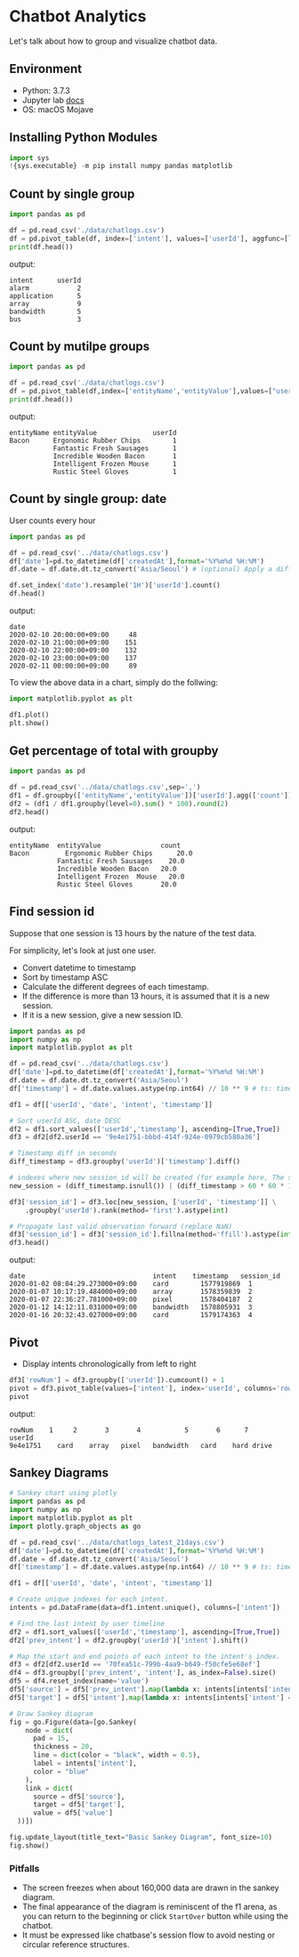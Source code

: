 # Chatbot Analytics

Let's talk about how to group and visualize chatbot data.

## Environment

- Python: 3.7.3
- Jupyter lab [docs](https://jupyterlab.readthedocs.io/en/stable/getting_started/installation.html)
- OS: macOS Mojave

## Installing Python Modules

```python
import sys
!{sys.executable} -m pip install numpy pandas matplotlib
```

## Count by single group

```python
import pandas as pd

df = pd.read_csv('./data/chatlogs.csv')
df = pd.pivot_table(df, index=['intent'], values=['userId'], aggfunc=[len], fill_value=0)
print(df.head())
```

output:

```
intent      userId
alarm            2
application      5
array            9
bandwidth        5
bus              3
```

## Count by mutilpe groups

```python
import pandas as pd

df = pd.read_csv('./data/chatlogs.csv')
df = pd.pivot_table(df,index=['entityName','entityValue'],values=["userId"],aggfunc=[len],fill_value=0,margins=True)
print(df.head())
```

output:

```
entityName entityValue              userId
Bacon      Ergonomic Rubber Chips        1
           Fantastic Fresh Sausages      1
           Incredible Wooden Bacon       1
           Intelligent Frozen Mouse      1
           Rustic Steel Gloves           1
```

## Count by single group: date

User counts every hour

```python
import pandas as pd

df = pd.read_csv('../data/chatlogs.csv')
df['date']=pd.to_datetime(df['createdAt'],format='%Y%m%d %H:%M')
df.date = df.date.dt.tz_convert('Asia/Seoul') # (optional) Apply a different timezone

df.set_index('date').resample('1H')['userId'].count()
df.head()
```

output:

```
date
2020-02-10 20:00:00+09:00     48
2020-02-10 21:00:00+09:00    151
2020-02-10 22:00:00+09:00    132
2020-02-10 23:00:00+09:00    137
2020-02-11 00:00:00+09:00     89
```

To view the above data in a chart, simply do the follwing:

```python
import matplotlib.pyplot as plt

df1.plot()
plt.show()
```

## Get percentage of total with groupby

```python
import pandas as pd

df = pd.read_csv('../data/chatlogs.csv',sep=',')
df1 = df.groupby(['entityName','entityValue'])['userId'].agg(['count'])
df2 = (df1 / df1.groupby(level=0).sum() * 100).round(2)
df2.head()
```

output:

```
entityName	entityValue	              count
Bacon	      Ergonomic Rubber Chips	  20.0
            Fantastic Fresh Sausages	20.0
            Incredible Wooden Bacon	  20.0
            Intelligent Frozen  Mouse	20.0
            Rustic Steel Gloves	      20.0
```

## Find session id

Suppose that one session is 13 hours by the nature of the test data.

For simplicity, let's look at just one user.

- Convert datetime to timestamp
- Sort by timestamp ASC
- Calculate the different degrees of each timestamp.
- If the difference is more than 13 hours, it is assumed that it is a new session.
- If it is a new session, give a new session ID.

```python
import pandas as pd
import numpy as np
import matplotlib.pyplot as plt

df = pd.read_csv('../data/chatlogs.csv')
df['date']=pd.to_datetime(df['createdAt'],format='%Y%m%d %H:%M')
df.date = df.date.dt.tz_convert('Asia/Seoul')
df['timestamp'] = df.date.values.astype(np.int64) // 10 ** 9 # ts: timestamp

df1 = df[['userId', 'date', 'intent', 'timestamp']]

# Sort userId ASC, date DESC
df2 = df1.sort_values(['userId','timestamp'], ascending=[True,True])
df3 = df2[df2.userId == '9e4e1751-bbbd-414f-924e-0979cb580a36']

# Timestamp diff in seconds
diff_timestamp = df3.groupby('userId')['timestamp'].diff()

# indexes where new session_id will be created (for example here, The session interval is 13 hours.)
new_session = (diff_timestamp.isnull()) | (diff_timestamp > 60 * 60 * 13)

df3['session_id'] = df3.loc[new_session, ['userId', 'timestamp']] \
    .groupby('userId').rank(method='first').astype(int)

# Propagate last valid observation forward (replace NaN)
df3['session_id'] = df3['session_id'].fillna(method='ffill').astype(int)
df3.head()
```

output:

```
date	                            intent	  timestamp	  session_id
2020-01-02 08:04:29.273000+09:00	card	    1577919869	1
2020-01-07 10:17:19.484000+09:00	array	    1578359839	2
2020-01-07 22:36:27.781000+09:00	pixel	    1578404187	2
2020-01-12 14:12:11.031000+09:00	bandwidth	1578805931	3
2020-01-16 20:32:43.027000+09:00	card	    1579174363	4
```

## Pivot

- Display intents chronologically from left to right

```python
df3['rowNum'] = df3.groupby(['userId']).cumcount() + 1
pivot = df3.pivot_table(values=['intent'], index='userId', columns='rowNum', aggfunc='first')
pivot
```

output:

```
rowNum	  1	    2	    3	    4	        5	    6	   7
userId
9e4e1751	card	array	pixel	bandwidth	card	hard drive
```

## Sankey Diagrams

```python
# Sankey chart using plotly
import pandas as pd
import numpy as np
import matplotlib.pyplot as plt
import plotly.graph_objects as go

df = pd.read_csv('../data/chatlogs_latest_21days.csv')
df['date']=pd.to_datetime(df['createdAt'],format='%Y%m%d %H:%M')
df.date = df.date.dt.tz_convert('Asia/Seoul')
df['timestamp'] = df.date.values.astype(np.int64) // 10 ** 9 # ts: timestamp

df1 = df[['userId', 'date', 'intent', 'timestamp']]

# Create unique indexes for each intent.
intents = pd.DataFrame(data=df1.intent.unique(), columns=['intent'])

# Find the last intent by user timeline
df2 = df1.sort_values(['userId','timestamp'], ascending=[True,True])
df2['prev_intent'] = df2.groupby('userId')['intent'].shift()

# Map the start and end points of each intent to the intent's index.
df3 = df2[df2.userId == '70fea51c-799b-4aa9-b649-f50cfe5e68ef']
df4 = df3.groupby(['prev_intent', 'intent'], as_index=False).size()
df5 = df4.reset_index(name='value')
df5['source'] = df5['prev_intent'].map(lambda x: intents[intents['intent'] == x].index[0])
df5['target'] = df5['intent'].map(lambda x: intents[intents['intent'] == x].index[0])

# Draw Sankey diagram
fig = go.Figure(data=[go.Sankey(
    node = dict(
      pad = 15,
      thickness = 20,
      line = dict(color = "black", width = 0.5),
      label = intents['intent'],
      color = "blue"
    ),
    link = dict(
      source = df5['source'],
      target = df5['target'],
      value = df5['value']
  ))])

fig.update_layout(title_text="Basic Sankey Diagram", font_size=10)
fig.show()
```

### Pitfalls

- The screen freezes when about 160,000 data are drawn in the sankey diagram.
- The final appearance of the diagram is reminiscent of the f1 arena, as you can return to the beginning or click `StartOver` button while using the chatbot.
- It must be expressed like chatbase's session flow to avoid nesting or circular reference structures.